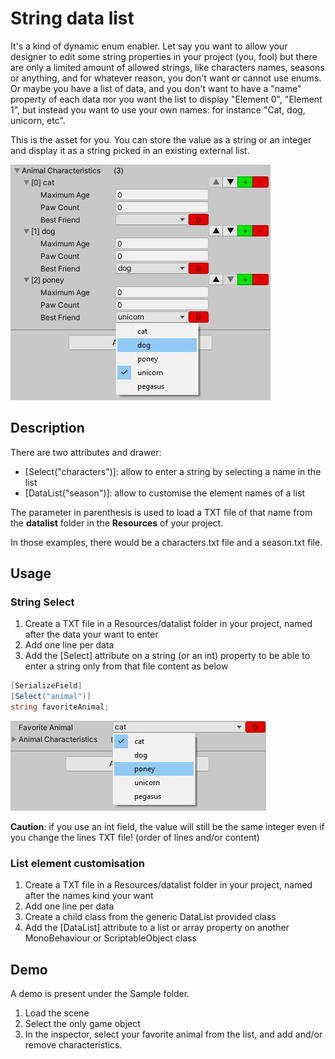 # String data list

It's a kind of dynamic enum enabler.
Let say you want to allow your designer to edit some string properties in your project (you, fool) but there are only a limited amount of allowed strings, like characters names, seasons or anything, and for whatever reason, you don't want or cannot use enums.
Or maybe you have a list of data, and you don't want to have a "name" property of each data nor you want the list to display "Element 0", "Element 1", but instead you want to use your own names: for instance "Cat, dog, unicorn, etc".

This is the asset for you. You can store the value as a string or an integer and display it as a string picked in an existing external list.

![Customise names of elements in an array](Documentation~/images/list-naming.jpg)

## Description

There are two attributes and drawer:
- [Select("characters")]: allow to enter a string by selecting a name in the list
- [DataList("season")]: allow to customise the element names of a list

The parameter in parenthesis is used to load a TXT file of that name from the **datalist** folder in the **Resources** of your project.

In those examples, there would be a characters.txt file and a season.txt file.

## Usage

### String Select

1. Create a TXT file in a Resources/datalist folder in your project, named after the data your want to enter
2. Add one line per data
3. Add the [Select] attribute on a string (or an int) property to be able to enter a string only from that file content as below

 ```C#
 [SerializeField]
 [Select("animal")]
 string favoriteAnimal;
  ```

![demo](Documentation~/images/string-select.jpg)

**Caution**: if you use an int field, the value will still be the same integer even if you change the lines TXT file! (order of lines and/or content)

### List element customisation

1. Create a TXT file in a Resources/datalist folder in your project, named after the names kind your want
2. Add one line per data
3. Create a child class from the generic DataList<T> provided class
3. Add the [DataList] attribute to a list or array property on another MonoBehaviour or ScriptableObject class

## Demo

A demo is present under the Sample folder.

1. Load the scene
2. Select the only game object
3. In the inspector, select your favorite animal from the list, and add and/or remove characteristics.

